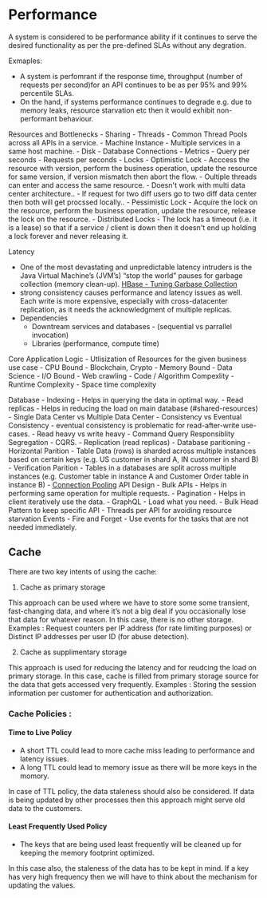 # Performance

A system is considered to be performance ability if it continues to serve the desired functionality as per the pre-defined SLAs without any degration.

Exmaples:
 - A system is perfomrant if the response time, throughput (number of requests per second)for an API continues to be as per 95% and 99% percentile SLAs.
 - On the hand, if systems performance continues to degrade e.g. due to memory leaks, resource starvation etc then it would exhibit non-performant behaviour.


Resources and Bottlenecks
    - Sharing
        - Threads - Common Thread Pools across all APIs in a service.
        - Machine Instance  - Multiple services in a same host machine.
        - Disk
        - Database Connections
    - Metrics
        - Query per seconds
        - Requests per seconds
    - Locks
        - Optimistic Lock
	        - Acccess the resource with version, perform the business operation, update the resource for same version,  if version mismatch then abort the flow.
	    - Oultiple threads can enter and access the same resource.
	    - Doesn't work with multi data center architecture..
	        - If request for two diff users go to two diff data center then both will get procssed locally..
        - Pessimistic Lock
            - Acquire the lock on the resource, perform the business operation, update the resource, release the lock on the resource.
    - Distributed Locks
        - The lock has a timeout (i.e. it is a lease) so that if a service / client is down then it doesn't end up holding a lock forever and never releasing it. 
        
Latency
- One of the most devastating and unpredictable latency intruders is the Java Virtual Machine’s (JVM’s) “stop the world” pauses for garbage collection (memory clean-up). [HBase - Tuning Garbase Collection](https://blog.cloudera.com/tuning-java-garbage-collection-for-hbase/)
- strong consistency causes performance and latency issues as well. Each write is more expensive, especially with cross-datacenter replication, as it needs the acknowledgment of multiple replicas. 
- Dependencies 
    - Downtream services and databases - (sequential vs parrallel invocation)
    - Libraries (performance, compute time)

Core Application Logic
    - Utlisization of Resources for the given business use case
        - CPU Bound - Blockchain, Crypto
        - Memory Bound - Data Science
        - I/O Bound - Web crawling
    - Code / Algorithm Compexlity
        - Runtime Complexity
        - Space time complexity

Database
    - Indexing - Helps in querying the data in optimal way.
    - Read replicas - Helps in reducing the load on main database (#shared-resources)
    - Single Data Center vs Multiple Data Center
    - Consistency vs Eventual Consistency
        - eventual consistency is problematic for read-after-write use-cases.
    - Read heavy vs write heavy
        - Command Query Responsiblity Segregation - CQRS.
        - Replication (read replicas)
    - Database paritioning
        - Horizontal Parition - Table Data (rows) is sharded across multiple instances based on certain keys (e.g. US customer in shard A, IN customer in shard B)
        - Verification Parition - Tables in a databases are split across multiple instances (e.g. Customer table in instance A and Customer Order table in instance B)
    - [Connection Pooling](https://www.cockroachlabs.com/blog/what-is-connection-pooling/)
API Design
    - Bulk APIs - Helps in performing same operation for multiple requests.
    - Pagination - Helps in client iteratively use the data.
    - GraphQL - Load what you need.
    - Bulk Head Pattern to keep specific API
	    - Threads per API for avoiding resource starvation
Events
    - Fire and Forget
	    - Use events for the tasks that are not needed immediately.
## Cache
There are two key intents of using the cache:
1. Cache as primary storage

This approach can be used where we have to store some some transient, fast-changing data, and where it’s not a big deal if you occasionally lose that data for whatever reason. In this case, there is no other storage.
Examples : Request counters per IP address (for rate limiting purposes) or Distinct IP addresses per user ID (for abuse detection).

2. Cache as supplimentary storage

This approach is used for reducing the latency and for reudcing the load on primary storage. In this case, cache is filled from primary storage source for the data that gets accessed very frequently.
Examples : Storing the session information per customer for authentication and authorization.


### Cache Policies :
#### Time to Live Policy
- A short TTL could lead to more cache miss leading to performance and latency issues.
- A long TTL could lead to memory issue as there will be more keys in the momory.

In case of TTL policy, the data staleness should also be considered. If data is being updated by other processes then this approach might serve old data to the customers.

#### Least Frequently Used Policy
- The keys that are being used least frequently will be cleaned up for keeping the memory footprint optimized.

In this case also, the staleness of the data has to be kept in mind. If a key has very high frequency then we will have to think about the mechanism for updating the values.

